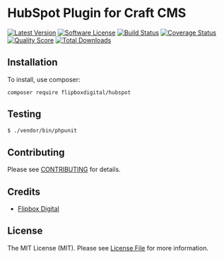 # HubSpot Plugin for Craft CMS
[![Latest Version](https://img.shields.io/github/release/flipbox/hubspot.svg?style=flat-square)](https://github.com/flipbox/hubspot/releases)
[![Software License](https://img.shields.io/badge/license-MIT-brightgreen.svg?style=flat-square)](LICENSE.md)
[![Build Status](https://img.shields.io/travis/flipbox/hubspot/master.svg?style=flat-square)](https://travis-ci.com/flipbox/hubspot)
[![Coverage Status](https://img.shields.io/scrutinizer/coverage/g/flipbox/hubspot.svg?style=flat-square)](https://scrutinizer-ci.com/g/flipbox/hubspot/code-structure)
[![Quality Score](https://img.shields.io/scrutinizer/g/flipbox/hubspot.svg?style=flat-square)](https://scrutinizer-ci.com/g/flipbox/hubspot)
[![Total Downloads](https://img.shields.io/packagist/dt/flipboxdigital/hubspot.svg?style=flat-square)](https://packagist.org/packages/flipboxdigital/hubspot)

## Installation

To install, use composer:

```
composer require flipboxdigital/hubspot
```

## Testing

``` bash
$ ./vendor/bin/phpunit
```

## Contributing

Please see [CONTRIBUTING](https://github.com/flipbox/hubspot/blob/master/CONTRIBUTING.md) for details.


## Credits

- [Flipbox Digital](https://github.com/flipbox)

## License

The MIT License (MIT). Please see [License File](https://github.com/flipbox/hubspot/blob/master/LICENSE) for more information.
